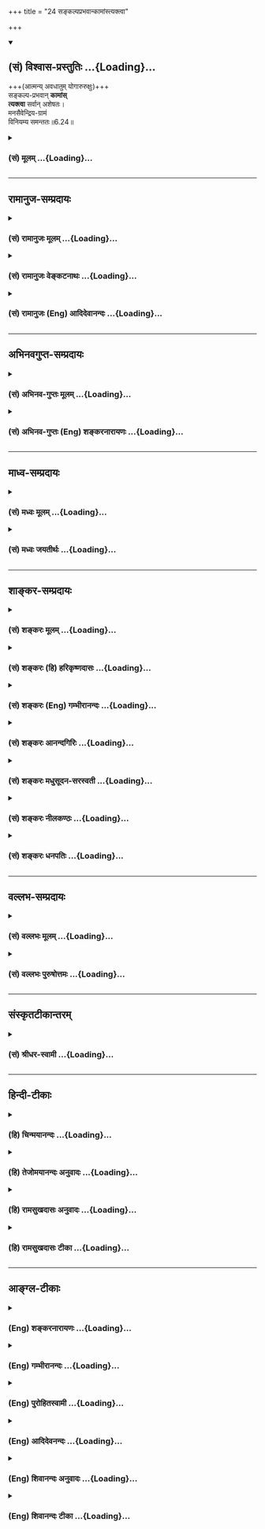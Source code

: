 +++
title = "24 सङ्कल्पप्रभवान्कामांस्त्यक्त्वा"

+++
<div class="js_include" newlevelforh1="2" title="(सं) विश्वास-प्रस्तुतिः" unfilled url="/mahAbhAratam/shlokashaH/06-bhIShma-parva/03-bhagavad-gItA-parva/saMskRtam/vishvAsa-prastutiH/06_Atma-saMyama-yogaH_a/24_sankalpaprabhavAn.md">
<details open><summary><h2>(सं) विश्वास-प्रस्तुतिः ...{Loading}...</h2></summary>

+++(आत्मन्य् अवधातुम् योगारुरुक्षुः)+++  
सङ्कल्प-प्रभवान् **कामांस्**  
**त्यक्त्वा** सर्वान् अशेषतः।  
मनसैवेन्द्रिय-ग्रामं  
विनियम्य समन्ततः॥6.24॥
</details>
</div>
<div class="js_include collapsed" newlevelforh1="3" title="(सं) मूलम्" unfilled url="/mahAbhAratam/shlokashaH/06-bhIShma-parva/03-bhagavad-gItA-parva/saMskRtam/mUlam/06_Atma-saMyama-yogaH_a/24_sankalpaprabhavAn.md">
<details><summary><h3>(सं) मूलम् ...{Loading}...</h3></summary>

सङ्कल्पप्रभवान्कामांस्त्यक्त्वा सर्वानशेषतः।  
मनसैवेन्द्रियग्रामं विनियम्य समन्ततः।।6.24।।
</details>
</div>


_________________
## रामानुज-सम्प्रदायः
<div class="js_include collapsed" newlevelforh1="3" title="(सं) रामानुजः मूलम्" unfilled url="/mahAbhAratam/shlokashaH/06-bhIShma-parva/03-bhagavad-gItA-parva/saMskRtam/rAmAnujaH/mUlam/06_Atma-saMyama-yogaH_a/24_sankalpaprabhavAn.md">
<details><summary><h3>(सं) रामानुजः मूलम् ...{Loading}...</h3></summary>

।।6.24।। स्पर्शजाः सङ्कल्पजाश् च +इति द्विविधाः कामाः।  
स्पर्शजाः शीतोष्णादयः।  
सङ्कल्पजाः पुत्र-पौत्र-क्षेत्रादयः।  
तत्र **सङ्कल्पप्रभवाः** स्वरूपेण +एव त्यक्तुं शक्याः  
तान् **सर्वान् मनसा एव** तद्-अनन्वयानुसन्धानेन **त्यक्त्वा**  
स्पर्शजेषु अवर्जनीयेषु तन्-निमित्त-हर्षोद्वेगौ त्यक्त्वा  
**समन्ततः** सर्वस्माद् विषयात् सर्वम् **इन्द्रियग्रामं** **विनियम्य शनैः
शनैः धृतिगृहीतया** विवेकविषयया **बुद्ध्या** सर्वस्माद् आत्मव्यतिरिक्ताद्
उपरम्य **आत्मसंस्थं मनः कृत्वा न किञ्चिद् अपि चिन्तयेत्।**

</details>
</div>
<div class="js_include collapsed" newlevelforh1="3" title="(सं) रामानुजः वेङ्कटनाथः" unfilled url="/mahAbhAratam/shlokashaH/06-bhIShma-parva/03-bhagavad-gItA-parva/saMskRtam/rAmAnujaH/venkaTanAthaH/06_Atma-saMyama-yogaH_a/24_sankalpaprabhavAn.md">
<details><summary><h3>(सं) रामानुजः वेङ्कटनाथः ...{Loading}...</h3></summary>

  
  
।।6.24।। अथ ममकारपरित्यागादिकं प्राग्विप्रकीर्णोक्तमखिलमिदानीं
सुखग्रहणायेह सौकर्यप्रदर्शनाय च सङ्कलय्य योगदशापर्यन्ततया
स्मार्यतेसङ्कल्प इत्यादिभिः श्लोकैः। सङ्कल्पप्रभवान् सर्वान्
कामांस्त्यक्त्वा इत्येतावतैव सिद्धौ पुनःअशेषतः इति पदं
निश्शेषत्यागानर्हाणां विषयाणां सूचकम्। न चोत्तरवाक्ये तदन्वयः
ग्रामशब्देन पर्याप्तत्वात्। अतः प्रयुक्तपदवैयर्थ्यपरिहारायअशेषतश्च
कामांस्त्यक्त्वा इति चकाराभावेऽपि योज्यम्। अपि च सङ्कल्पप्रभवत्वेन
विशेषणमेव असङ्कल्पप्रभवकामसूचकमित्यभिप्रायेण विभजते स्पर्शजा इति। मनसैव
इति पदं मध्यस्थितत्वादपेक्षितत्वाच्च काकाक्षिन्यायेन
पूर्वोत्तरान्वितमिति दर्शयितुंतान् सर्वान् मनसैवेत्यादिकमुक्तम्।
कामत्यागकरणस्य मनसोऽवान्तरव्यापारतदनन्वयानुसन्धानम्
कर्मोपाधिकशरीरान्विता हि पुत्रादयः न त्वात्मस्वरूपान्विता
इत्यनुसन्धानेनेत्यर्थः। न प्रहृष्येत् 5।20 इत्यादिभिः प्रागेवोक्तं
स्मारयतिस्पर्शजेष्वित्यादिना। समन्ततः इत्यत्र पदच्छेदादिभ्रमव्युदासायाह
सर्वस्माद्विषयादिति। प्रक्रान्तादशिथिलत्वरूपाया
धृतेर्हेतुमाहविवेकविषययेति। उपरम्य बाह्यालाभार्थं मानसमुद्योगं
वारयित्वेत्यर्थः। उपरम्येति व्याख्यानमङ्गत्वद्योतनाय। किञ्चिदपीति
आत्मव्यतिरिक्तमनुकूलप्रतिकूलोदासीनं सर्वमित्यर्थः।

</details>
</div>
<div class="js_include collapsed" newlevelforh1="3" title="(सं) रामानुजः (Eng) आदिदेवानन्दः" unfilled url="/mahAbhAratam/shlokashaH/06-bhIShma-parva/03-bhagavad-gItA-parva/saMskRtam/rAmAnujaH/english/AdidevAnandaH/06_Atma-saMyama-yogaH_a/24_sankalpaprabhavAn.md">
<details><summary><h3>(सं) रामानुजः (Eng) आदिदेवानन्दः ...{Loading}...</h3></summary>

6.24 - 6.25 There are two kinds of desires: 1) those born of contact between the senses and objects like heat, cold etc.; 2) those generated by our mind (will) like that for sons, land etc. Of these, the latter type of desires are by their own nature relinishable. Relinishing all these by the mind through contemplation on their lack of association with the self; having relinished the ideas of pleasure and pain in respect of unavoidable desires resulting from contract; restraining all the senses on all sides, i.e., from contact with all their objects - one should think of nothing else, i.e., other than the self. Little by little 'with the help of intellect controlled by firm resolution,' i.e.,
by the power of discrimination, one should think of nothing else, having fixed the mind on the self.

</details>
</div>


_________________
## अभिनवगुप्त-सम्प्रदायः
<div class="js_include collapsed" newlevelforh1="3" title="(सं) अभिनव-गुप्तः मूलम्" unfilled url="/mahAbhAratam/shlokashaH/06-bhIShma-parva/03-bhagavad-gItA-parva/saMskRtam/abhinava-guptaH/mUlam/06_Atma-saMyama-yogaH_a/24_sankalpaprabhavAn.md">
<details><summary><h3>(सं) अभिनव-गुप्तः मूलम् ...{Loading}...</h3></summary>
<div class="js_include" includetitle="false" newlevelforh1="2" unfilled="" url="/mahAbhAratam/shlokashaH/06-bhIShma-parva/02-bhagavad-gItA-parva/saMskRtam/abhinava-guptaH/mUlam/06_Atma-saMyama-yogaH_a/25_shanaiH_shanairup.md"></div>
</details>
</div>
<div class="js_include collapsed" newlevelforh1="3" title="(सं) अभिनव-गुप्तः (Eng) शङ्करनारायणः" unfilled url="/mahAbhAratam/shlokashaH/06-bhIShma-parva/03-bhagavad-gItA-parva/saMskRtam/abhinava-guptaH/english/shankaranArAyaNaH/06_Atma-saMyama-yogaH_a/24_sankalpaprabhavAn.md">
<details><summary><h3>(सं) अभिनव-गुप्तः (Eng) शङ्करनारायणः ...{Loading}...</h3></summary>

6.24 See Comment under 6.25

</details>
</div>


_________________
## माध्व-सम्प्रदायः
<div class="js_include collapsed" newlevelforh1="3" title="(सं) मध्वः मूलम्" unfilled url="/mahAbhAratam/shlokashaH/06-bhIShma-parva/03-bhagavad-gItA-parva/saMskRtam/madhvaH/mUlam/06_Atma-saMyama-yogaH_a/24_sankalpaprabhavAn.md">
<details><summary><h3>(सं) मध्वः मूलम् ...{Loading}...</h3></summary>

।।6.24।। सर्वान्सर्वविषयान् अशेषतः। एकविषयोऽपि कामः स्वल्पः कादाचित्कोऽपि
न कर्तव्य इत्यर्थः। मनसैव नियन्तुं शक्यते नान्येनेत्येवशब्दः।

</details>
</div>
<div class="js_include collapsed" newlevelforh1="3" title="(सं) मध्वः जयतीर्थः" unfilled url="/mahAbhAratam/shlokashaH/06-bhIShma-parva/03-bhagavad-gItA-parva/saMskRtam/madhvaH/jayatIrthaH/06_Atma-saMyama-yogaH_a/24_sankalpaprabhavAn.md">
<details><summary><h3>(सं) मध्वः जयतीर्थः ...{Loading}...</h3></summary>

।।6.24।। सर्वानशेषतः इत्येतयोस्तात्पर्यमाह **सर्वानि**ति। कामः स्वल्पः
कादाचित्कोऽपीति मूलपाठः। नन्विन्द्रियग्रामनियमनमेवावश्यकं न तु करणनियमः
कथमुच्यते मनसैवेन्द्रियग्राममिति तत्राह **मनसैवे**ति। स्वरूपकथनमेतदिति
भावः। इति ज्ञापयितुमिति शेषः।

</details>
</div>


_________________
## शाङ्कर-सम्प्रदायः
<div class="js_include collapsed" newlevelforh1="3" title="(सं) शङ्करः मूलम्" unfilled url="/mahAbhAratam/shlokashaH/06-bhIShma-parva/03-bhagavad-gItA-parva/saMskRtam/shankaraH/mUlam/06_Atma-saMyama-yogaH_a/24_sankalpaprabhavAn.md">
<details><summary><h3>(सं) शङ्करः मूलम् ...{Loading}...</h3></summary>

।।6.24।। **संकल्पप्रभवान्** संकल्पः प्रभवः येषां कामानां ते
संकल्पप्रभवाः कामाः तान् **त्यक्त्वा** परित्यज्य **सर्वान् अशेषतः**
निर्लेपेन। किञ्च **मनसैव** विवेकयुक्तेन **इन्द्रियग्रामम्**
इन्द्रियसमुदायं **विनियम्य** नियमनं कृत्वा **समन्ततः** समन्तात्।।

</details>
</div>
<div class="js_include collapsed" newlevelforh1="3" title="(सं) शङ्करः (हि) हरिकृष्णदासः" unfilled url="/mahAbhAratam/shlokashaH/06-bhIShma-parva/03-bhagavad-gItA-parva/saMskRtam/shankaraH/hindI/harikRShNadAsaH/06_Atma-saMyama-yogaH_a/24_sankalpaprabhavAn.md">
<details><summary><h3>(सं) शङ्करः (हि) हरिकृष्णदासः ...{Loading}...</h3></summary>

।।6.24।। तथा संकल्पसे उत्पन्न हुई समस्त कामनाओंको निःशेषतासे अर्थात्
लेशमात्र भी शेष न रखते हुए निर्लेपभावसे छोड़कर एवं विवेकयुक्त मनसे
इन्द्रियोंके समुदायको सब ओरसे रोककर अर्थात् उनका संयम करके।

</details>
</div>
<div class="js_include collapsed" newlevelforh1="3" title="(सं) शङ्करः (Eng) गम्भीरानन्दः" unfilled url="/mahAbhAratam/shlokashaH/06-bhIShma-parva/03-bhagavad-gItA-parva/saMskRtam/shankaraH/english/gambhIrAnandaH/06_Atma-saMyama-yogaH_a/24_sankalpaprabhavAn.md">
<details><summary><h3>(सं) शङ्करः (Eng) गम्भीरानन्दः ...{Loading}...</h3></summary>

6.24 See Commentary under 6.25

</details>
</div>
<div class="js_include collapsed" newlevelforh1="3" title="(सं) शङ्करः आनन्दगिरिः" unfilled url="/mahAbhAratam/shlokashaH/06-bhIShma-parva/03-bhagavad-gItA-parva/saMskRtam/shankaraH/AnandagiriH/06_Atma-saMyama-yogaH_a/24_sankalpaprabhavAn.md">
<details><summary><h3>(सं) शङ्करः आनन्दगिरिः ...{Loading}...</h3></summary>

।।6.24।। इतश्च योगस्य कर्तव्यत्वमिति प्रतिजानीते **किञ्चेति।** केन क्रमेण
कर्तव्यत्वमित्यपेक्षायामाह **संकल्पेति।** संकल्पः शोभनाध्यासः।
सर्वानित्युक्त्वा पुनरशेषत इति पुनरुक्तिरित्याशङ्क्याह **निर्लेपेनेति।**
यथा शेषो न भवति तथा सर्वेषां कामानां शोभनाध्यासाधीनानां त्यागस्य
योगानुष्ठानशेषत्ववद्विवेकयुक्तेन मनसा करणसमुदायस्य सर्वतो नियमनमपि तत्र
शेषत्वेन कर्तव्यमित्याह **किञ्चेति।**

</details>
</div>
<div class="js_include collapsed" newlevelforh1="3" title="(सं) शङ्करः मधुसूदन-सरस्वती" unfilled url="/mahAbhAratam/shlokashaH/06-bhIShma-parva/03-bhagavad-gItA-parva/saMskRtam/shankaraH/madhusUdana-sarasvatI/06_Atma-saMyama-yogaH_a/24_sankalpaprabhavAn.md">
<details><summary><h3>(सं) शङ्करः मधुसूदन-सरस्वती ...{Loading}...</h3></summary>

।।6.24।। किंच कृत्वा योगोऽभ्यसनीयः संकल्पो दुष्टेष्वपि
विषयेष्वशोभनत्वादर्शनेन शोभनाध्यासः। तस्माच्च संकल्पादिदं मे स्यादिदं मे
स्यादित्येवंरूपाः कामाः प्रभवन्ति।
ताञ्शोभनाध्यासप्रभवान्विषयाभिलाषान्विचारजन्याशोभनत्वनिश्चयेन
शोभनाध्यासबाधाद्दृष्टेषु स्रक्चन्दनवनितादिष्वदृष्टेषु
चेन्द्रलोकपारिजाताप्सरःप्रभृतिषु श्ववान्तपायसवत्स्वत एव
सर्वान्ब्रह्मलोकपर्यन्तानशेषतो निरवशेषान्सवासनांस्त्यक्त्वा अतएव
कामपूर्वकत्वादिन्द्रियप्रवृत्तेस्तदपाये सति विवेकयुक्तेन
मनसैवेन्द्रियग्रामं चक्षुरादिकरणसमूहं विनियम्य समन्ततः सर्वेभ्यो
विषयेभ्यः प्रत्याहृत्य शनैःशनैरुपरमेदित्यन्वयः।

</details>
</div>
<div class="js_include collapsed" newlevelforh1="3" title="(सं) शङ्करः नीलकण्ठः" unfilled url="/mahAbhAratam/shlokashaH/06-bhIShma-parva/03-bhagavad-gItA-parva/saMskRtam/shankaraH/nIlakaNThaH/06_Atma-saMyama-yogaH_a/24_sankalpaprabhavAn.md">
<details><summary><h3>(सं) शङ्करः नीलकण्ठः ...{Loading}...</h3></summary>

।।6.24।। अथ शमदमोपरमसमाधानानि क्रमेण श्लोकद्वयेन विधत्ते **संकल्पेति।**
संकल्प इदं मे भूयादिति चेतोवृत्तिस्तत उद्भवो येषां
तान्कामान्काम्यमानान्विषयानशेषतो वासनोच्छेदपूर्वकं संकल्पनिरोधेन
त्यक्त्वा। एतेनान्तरिन्द्रियनिग्रहलक्षणः शम उक्तः।
बाह्येन्द्रियनिग्रहलक्षणं दममाह **मनसैवेति।** विषयदोषदर्शिना मनसैव
सर्वतः सर्वप्रकारेण श्रोत्रादिकमिन्द्रियग्रामं समन्ततः सर्वेभ्यो
विषयेभ्यो विनियम्योपरमेदित्युत्तरेणान्वयः।

</details>
</div>
<div class="js_include collapsed" newlevelforh1="3" title="(सं) शङ्करः धनपतिः" unfilled url="/mahAbhAratam/shlokashaH/06-bhIShma-parva/03-bhagavad-gItA-parva/saMskRtam/shankaraH/dhanapatiH/06_Atma-saMyama-yogaH_a/24_sankalpaprabhavAn.md">
<details><summary><h3>(सं) शङ्करः धनपतिः ...{Loading}...</h3></summary>

।।6.24।। साधनान्तराण्यपि विधत्ते संकल्पेति। संकल्पौऽशोभनेऽपि
इहामुत्रार्थभोगेऽविचारजनितः शोभनाध्यासः स प्रभवो येषां कामानां इदं मे
स्यादिदं मे स्यादित्येवंरुपाणमिच्छाभेदानां ते
तान्सर्वान्ब्रह्मलोकपर्यन्तानशेषतो निर्लेपेन लेपरुपेण शिष्टया वासनया
सहितान् वितारेण शोभनाध्यासनिवृत्त्या त्यक्त्वा परित्यज्य। किंच
मनसैवेन्द्रियग्रामं चक्षुरादीन्द्रियसमुदायं समन्ततः
समन्ताद्विषयसमूहान्नयम्य नियमनं कृत्वा योगो योक्तव्य इति पूर्वेण शनैः
शनैरुपरमेदिति परेण वान्वयः।

</details>
</div>


_________________
## वल्लभ-सम्प्रदायः
<div class="js_include collapsed" newlevelforh1="3" title="(सं) वल्लभः मूलम्" unfilled url="/mahAbhAratam/shlokashaH/06-bhIShma-parva/03-bhagavad-gItA-parva/saMskRtam/vallabhaH/mUlam/06_Atma-saMyama-yogaH_a/24_sankalpaprabhavAn.md">
<details><summary><h3>(सं) वल्लभः मूलम् ...{Loading}...</h3></summary>

।।6.22 6.25।। तदेव विशिनष्टि यं लब्ध्वेति।
एतेनेष्टप्राप्त्यनिष्टनिवृत्तिफलको योगः समन्वितःतं विद्यात् ৷৷.
योगसंज्ञितं दुःखसंयोगेन वियोग एव योग इति विरुद्धलक्षणया उच्यते।
यस्मादेवं महाफलो योगस्तस्मात्स एव यत्नोऽभ्यसनीयः इत्याह सार्धेन। स
निश्चयेनेति यत्नेन।

</details>
</div>
<div class="js_include collapsed" newlevelforh1="3" title="(सं) वल्लभः पुरुषोत्तमः" unfilled url="/mahAbhAratam/shlokashaH/06-bhIShma-parva/03-bhagavad-gItA-parva/saMskRtam/vallabhaH/puruShottamaH/06_Atma-saMyama-yogaH_a/24_sankalpaprabhavAn.md">
<details><summary><h3>(सं) वल्लभः पुरुषोत्तमः ...{Loading}...</h3></summary>

  
  
।।6.24।। किञ् च **सङ्कल्प-प्रभवान्** स्व-भोगार्थक-स्व-मनो-निश्चय-जान् **कामान्** स्व-रमणेच्छादि-रूपान् सर्वान् भावान् अन्तरम् अपि स्वेङ्गित-ज्ञ-रूपान् अशेषतः फलाभाव-ज्ञाने **त्यक्त्वा**  
**मनसैवेन्द्रिय-ग्रामं नियम्य** - भगवद्-अंशात्मक-लावण्यादि-रसान् पश्यन् **मनसैव** स्वार्थ-भोग-रूपेणैव  
ततः विषयेभ्यो **विनियम्य** वशे संस्थाप्य  
योगो योक्तव्य इत्यर्थः।  
  

</details>
</div>


_________________
## संस्कृतटीकान्तरम्
<div class="js_include collapsed" newlevelforh1="3" title="(सं) श्रीधर-स्वामी" unfilled url="/mahAbhAratam/shlokashaH/06-bhIShma-parva/03-bhagavad-gItA-parva/saMskRtam/shrIdhara-svAmI/06_Atma-saMyama-yogaH_a/24_sankalpaprabhavAn.md">
<details><summary><h3>(सं) श्रीधर-स्वामी ...{Loading}...</h3></summary>

।।6.24।। किंच **संकल्पेति।** संकल्पात्प्रभवो येषां
तान्योगप्रतिकूलान्सर्वान्कामानशेषतः सवासनांस्त्यक्त्वा मनसैव
विषयदोषदर्शिना सर्वतः प्रसरन्तमिन्द्रियसमूहं विशेषेण नियम्य योगो
योक्तव्य इति पूर्वेणान्वयः।

</details>
</div>


_________________
## हिन्दी-टीकाः
<div class="js_include collapsed" newlevelforh1="3" title="(हि) चिन्मयानन्दः" unfilled url="/mahAbhAratam/shlokashaH/06-bhIShma-parva/03-bhagavad-gItA-parva/hindI/chinmayAnandaH/06_Atma-saMyama-yogaH_a/24_sankalpaprabhavAn.md">
<details><summary><h3>(हि) चिन्मयानन्दः ...{Loading}...</h3></summary>

।।6.24।। No commentary.

</details>
</div>
<div class="js_include collapsed" newlevelforh1="3" title="(हि) तेजोमयानन्दः अनुवादः" unfilled url="/mahAbhAratam/shlokashaH/06-bhIShma-parva/03-bhagavad-gItA-parva/hindI/tejomayAnandaH/anuvAdaH/06_Atma-saMyama-yogaH_a/24_sankalpaprabhavAn.md">
<details><summary><h3>(हि) तेजोमयानन्दः अनुवादः ...{Loading}...</h3></summary>

।।6.24।। संकल्प से उत्पन्न समस्त कामनाओं को नि:शेष रूप से परित्याग कर मन
के द्वारा इन्द्रिय समुदाय को सब ओर से सम्यक् प्रकार वश में करके।।

</details>
</div>
<div class="js_include collapsed" newlevelforh1="3" title="(हि) रामसुखदासः अनुवादः" unfilled url="/mahAbhAratam/shlokashaH/06-bhIShma-parva/03-bhagavad-gItA-parva/hindI/rAmasukhadAsaH/anuvAdaH/06_Atma-saMyama-yogaH_a/24_sankalpaprabhavAn.md">
<details><summary><h3>(हि) रामसुखदासः अनुवादः ...{Loading}...</h3></summary>

।।6.24।। संकल्पसे उत्पन्न होनेवाली सम्पूर्ण कामनाओंका सर्वथा त्याग करके
और मनसे ही इन्द्रिय-समूहको सभी ओरसे हटाकर।

</details>
</div>
<div class="js_include collapsed" newlevelforh1="3" title="(हि) रामसुखदासः टीका" unfilled url="/mahAbhAratam/shlokashaH/06-bhIShma-parva/03-bhagavad-gItA-parva/hindI/rAmasukhadAsaH/TIkA/06_Atma-saMyama-yogaH_a/24_sankalpaprabhavAn.md">
<details><summary><h3>(हि) रामसुखदासः टीका ...{Loading}...</h3></summary>

।।6.24।।***व्याख्या--***\[जो स्थिति कर्मफलका त्याग करनेवाले कर्मयोगीकी
होती है (6। 1 9), वही स्थिति सगुणसाकार भगवान्का ध्यान करनेवालेकी (6। 14
15) तथा अपने स्वरूपका ध्यान करनेवाले ध्यानयोगीकी भी होती है (6। 18 23)।
अब निर्गुण-निराकारका ध्यान करनेवालेकी भी वही स्थिति होती है--यह बतानेके
लिये भगवान् आगेका प्रकरण कहते हैं। \]

</details>
</div>


_________________
## आङ्ग्ल-टीकाः
<div class="js_include collapsed" newlevelforh1="3" title="(Eng) शङ्करनारायणः" unfilled url="/mahAbhAratam/shlokashaH/06-bhIShma-parva/03-bhagavad-gItA-parva/english/shankaranArAyaNaH/06_Atma-saMyama-yogaH_a/24_sankalpaprabhavAn.md">
<details><summary><h3>(Eng) शङ्करनारायणः ...{Loading}...</h3></summary>

6.24. In order ot renounce completely all desires that are born of intention, let a person, restraining the group of sense-organs from all sides by mind alone;

</details>
</div>
<div class="js_include collapsed" newlevelforh1="3" title="(Eng) गम्भीरानन्दः" unfilled url="/mahAbhAratam/shlokashaH/06-bhIShma-parva/03-bhagavad-gItA-parva/english/gambhIrAnandaH/06_Atma-saMyama-yogaH_a/24_sankalpaprabhavAn.md">
<details><summary><h3>(Eng) गम्भीरानन्दः ...{Loading}...</h3></summary>

6.24 By totally eschewing all desires which arise from thoughts, and restraining with the mind itself all the organs from every side;

</details>
</div>
<div class="js_include collapsed" newlevelforh1="3" title="(Eng) पुरोहितस्वामी" unfilled url="/mahAbhAratam/shlokashaH/06-bhIShma-parva/03-bhagavad-gItA-parva/english/purohitasvAmI/06_Atma-saMyama-yogaH_a/24_sankalpaprabhavAn.md">
<details><summary><h3>(Eng) पुरोहितस्वामी ...{Loading}...</h3></summary>

6.24 Renouncing every desire which imagination can conceive, controlling the senses at every point by the power of mind;

</details>
</div>
<div class="js_include collapsed" newlevelforh1="3" title="(Eng) आदिदेवनन्दः" unfilled url="/mahAbhAratam/shlokashaH/06-bhIShma-parva/03-bhagavad-gItA-parva/english/AdidevanandaH/06_Atma-saMyama-yogaH_a/24_sankalpaprabhavAn.md">
<details><summary><h3>(Eng) आदिदेवनन्दः ...{Loading}...</h3></summary>

6.24 Renouncing entirely all desires born of volition and restraining the mind from all the senses on all sides;

</details>
</div>
<div class="js_include collapsed" newlevelforh1="3" title="(Eng) शिवानन्दः अनुवादः" unfilled url="/mahAbhAratam/shlokashaH/06-bhIShma-parva/03-bhagavad-gItA-parva/english/shivAnandaH/anuvAdaH/06_Atma-saMyama-yogaH_a/24_sankalpaprabhavAn.md">
<details><summary><h3>(Eng) शिवानन्दः अनुवादः ...{Loading}...</h3></summary>

6.24 Abandoning without reserve all desires born of Sankalpa (thought and imagination) and completely restraining the whole group of the senses by the mind from all sides.

</details>
</div>
<div class="js_include collapsed" newlevelforh1="3" title="(Eng) शिवानन्दः टीका" unfilled url="/mahAbhAratam/shlokashaH/06-bhIShma-parva/03-bhagavad-gItA-parva/english/shivAnandaH/TIkA/06_Atma-saMyama-yogaH_a/24_sankalpaprabhavAn.md">
<details><summary><h3>(Eng) शिवानन्दः टीका ...{Loading}...</h3></summary>

6.24 सङ्कल्पप्रभवान् born of Sankalpa (imagination); कामान् desires;
त्यक्त्वा having abandoned; सर्वान् all; अशेषतः without reserve; मनसा by the mind; एव even; इन्द्रियग्रामम् the whole group of senses; विनियम्य
completely restraining; समन्ततः from all sides.Commentary Without reserve The mind is so diplomatic that it keeps certain desires for its secret gratification. Therefore you should completely abandon all desires without reservation.Desire is born of imagination (Sankalpa).
Therefore destroy the Sankalpa first. If the imagination is annihilated first then the desires will die by themselves. Mark here All the senses must be controlled from all sides by the mind. Even if one sense is turbulent in one direction it will distract the mind often and often.
The senses will be absorbed in the mind by the constant practice of abstraction (Pratyahara). Then the mind will not think of the objects of sensepleasure and will become perfectly calm.That mind which is endowed with a strong discrimination and dispassion will be able to control the whole ground (or group) of the senses from their objects in all directions. Therefore cultivate strong Viveka or discrimination between the Real and the unreal and also Vairagya or total dispassion for sensual pleasures. (Cf.II.62)

</details>
</div>
